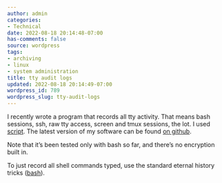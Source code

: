 ```yaml
---
author: admin
categories:
- Technical
date: 2022-08-18 20:14:48-07:00
has-comments: false
source: wordpress
tags:
- archiving
- linux
- system administration
title: tty audit logs
updated: 2022-08-18 20:14:49-07:00
wordpress_id: 789
wordpress_slug: tty-audit-logs
---
```

I recently wrote a program that records all tty activity. That means bash sessions, ssh, raw tty access, screen and tmux sessions, the lot. I used [script](https://en.wikipedia.org/wiki/Script_\(Unix\)). The latest version of my software can be found [on github](https://github.com/za3k/short-programs#record-shell).

Note that it’s been tested only with bash so far, and there’s no encryption built in.

To just record all shell commands typed, use the standard eternal history tricks ([bash](https://github.com/za3k/dotfiles/blob/master/.bashrc)).
